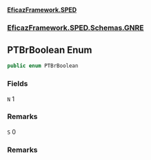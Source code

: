 #### [EficazFramework.SPED](EficazFrameworkSPED.md 'EficazFramework SPED')
### [EficazFramework.SPED.Schemas.GNRE](EficazFramework.SPED.Schemas.GNRE.md 'EficazFramework.SPED.Schemas.GNRE')

## PTBrBoolean Enum

```csharp
public enum PTBrBoolean
```
### Fields

<a name='EficazFramework.SPED.Schemas.GNRE.PTBrBoolean.N'></a>

`N` 1

### Remarks

<a name='EficazFramework.SPED.Schemas.GNRE.PTBrBoolean.S'></a>

`S` 0

### Remarks
